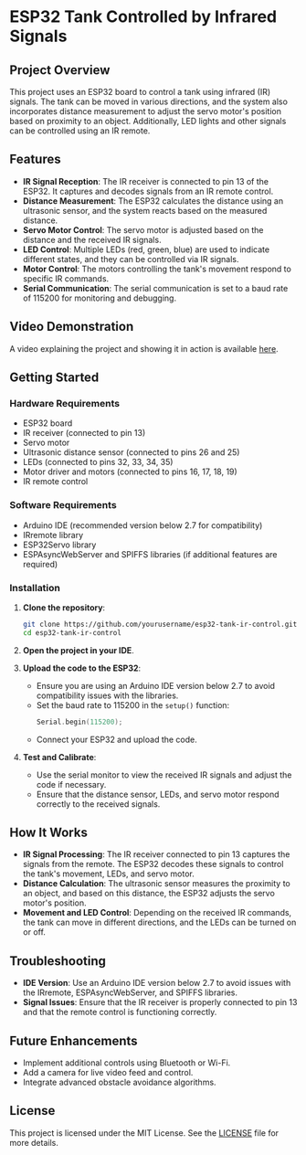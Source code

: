 # ESP32 Tank Controlled by Infrared Signals

## Project Overview

This project uses an ESP32 board to control a tank using infrared (IR) signals. The tank can be moved in various directions, and the system also incorporates distance measurement to adjust the servo motor's position based on proximity to an object. Additionally, LED lights and other signals can be controlled using an IR remote.

## Features

- **IR Signal Reception**: The IR receiver is connected to pin 13 of the ESP32. It captures and decodes signals from an IR remote control.
- **Distance Measurement**: The ESP32 calculates the distance using an ultrasonic sensor, and the system reacts based on the measured distance.
- **Servo Motor Control**: The servo motor is adjusted based on the distance and the received IR signals.
- **LED Control**: Multiple LEDs (red, green, blue) are used to indicate different states, and they can be controlled via IR signals.
- **Motor Control**: The motors controlling the tank's movement respond to specific IR commands.
- **Serial Communication**: The serial communication is set to a baud rate of 115200 for monitoring and debugging.

## Video Demonstration

A video explaining the project and showing it in action is available [here](https://youtu.be/1CY9IlN5VvA).

## Getting Started

### Hardware Requirements

- ESP32 board
- IR receiver (connected to pin 13)
- Servo motor
- Ultrasonic distance sensor (connected to pins 26 and 25)
- LEDs (connected to pins 32, 33, 34, 35)
- Motor driver and motors (connected to pins 16, 17, 18, 19)
- IR remote control

### Software Requirements

- Arduino IDE (recommended version below 2.7 for compatibility)
- IRremote library
- ESP32Servo library
- ESPAsyncWebServer and SPIFFS libraries (if additional features are required)

### Installation

1. **Clone the repository**:
    ```bash
    git clone https://github.com/yourusername/esp32-tank-ir-control.git
    cd esp32-tank-ir-control
    ```

2. **Open the project in your IDE**.

3. **Upload the code to the ESP32**:
    - Ensure you are using an Arduino IDE version below 2.7 to avoid compatibility issues with the libraries.
    - Set the baud rate to 115200 in the `setup()` function:
      ```cpp
      Serial.begin(115200);
      ```
    - Connect your ESP32 and upload the code.

4. **Test and Calibrate**:
    - Use the serial monitor to view the received IR signals and adjust the code if necessary.
    - Ensure that the distance sensor, LEDs, and servo motor respond correctly to the received signals.

## How It Works

- **IR Signal Processing**: The IR receiver connected to pin 13 captures the signals from the remote. The ESP32 decodes these signals to control the tank's movement, LEDs, and servo motor.
- **Distance Calculation**: The ultrasonic sensor measures the proximity to an object, and based on this distance, the ESP32 adjusts the servo motor's position.
- **Movement and LED Control**: Depending on the received IR commands, the tank can move in different directions, and the LEDs can be turned on or off.

## Troubleshooting

- **IDE Version**: Use an Arduino IDE version below 2.7 to avoid issues with the IRremote, ESPAsyncWebServer, and SPIFFS libraries.
- **Signal Issues**: Ensure that the IR receiver is properly connected to pin 13 and that the remote control is functioning correctly.

## Future Enhancements

- Implement additional controls using Bluetooth or Wi-Fi.
- Add a camera for live video feed and control.
- Integrate advanced obstacle avoidance algorithms.

## License

This project is licensed under the MIT License. See the [LICENSE](LICENSE) file for more details.
